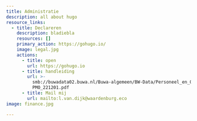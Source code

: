 ```yaml
---
title: Administratie
description: all about hugo
resource_links:
  - title: Declareren
    description: bladiebla
    resources: []
    primary_action: https://gohugo.io/
    image: legal.jpg
    actions:
      - title: open
        url: https://gohugo.io
      - title: handleiding
        url: >-
          smb://buwadata02.buwa.nl/Buwa-algemeen/BW-Data/Personeel_en_Organisatie_Ontwikkeling/PMO/Groepsrapportage
          PMO_221201.pdf
      - title: Mail mij
        url: mailto:l.van.dijk@waardenburg.eco
image: finance.jpg

---
```














